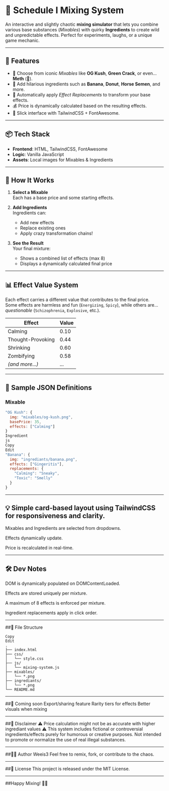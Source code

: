 # 🧪 Schedule I Mixing System

An interactive and slightly chaotic **mixing simulator** that lets you combine various base substances (*Mixables*) with quirky **Ingredients** to create wild and unpredictable effects. Perfect for experiments, laughs, or a unique game mechanic.

---

## 🚀 Features

- 🌿 Choose from iconic *Mixables* like **OG Kush**, **Green Crack**, or even... **Meth** (👀).
- 🍌 Add hilarious ingredients such as **Banana**, **Donut**, **Horse Semen**, and more.
- 🧬 Automatically apply *Effect Replacements* to transform your base effects.
- 💰 Price is dynamically calculated based on the resulting effects.
- 🎨 Slick interface with TailwindCSS + FontAwesome.

---

## 📦 Tech Stack

- **Frontend**: HTML, TailwindCSS, FontAwesome
- **Logic**: Vanilla JavaScript
- **Assets**: Local images for Mixables & Ingredients

---

## 🧬 How It Works

1. **Select a Mixable**  
   Each has a base price and some starting effects.

2. **Add Ingredients**  
   Ingredients can:
   - Add new effects
   - Replace existing ones
   - Apply crazy transformation chains!

3. **See the Result**  
   Your final mixture:
   - Shows a combined list of effects (max 8)
   - Displays a dynamically calculated final price

---

## 📊 Effect Value System

Each effect carries a different value that contributes to the final price.  
Some effects are harmless and fun (`Energizing`, `Spicy`), while others are... *questionable* (`Schizophrenia`, `Explosive`, etc.).

| Effect | Value |
|--------|-------|
| Calming | 0.10 |
| Thought-Provoking | 0.44 |
| Shrinking | 0.60 |
| Zombifying | 0.58 |
| *(and more...)* | ... |

---

## 🧪 Sample JSON Definitions

### Mixable
```js
"OG Kush": {
  img: "mixables/og-kush.png",
  basePrice: 35,
  effects: ["Calming"]
}
Ingredient
js
Copy
Edit
"Banana": {
  img: "ingrediants/banana.png",
  effects: ["Gingeritis"],
  replacements: {
    "Calming": "Sneaky",
    "Toxic": "Smelly"
  }
}
```
---

## 💡 Simple card-based layout using TailwindCSS for responsiveness and clarity.

Mixables and Ingredients are selected from dropdowns.

Effects dynamically update.

Price is recalculated in real-time.

---

## 🛠️ Dev Notes
DOM is dynamically populated on DOMContentLoaded.

Effects are stored uniquely per mixture.

A maximum of 8 effects is enforced per mixture.

Ingredient replacements apply in click order.

---

##📂 File Structure
```pgsql
Copy
Edit
.
├── index.html
├── css/
│   └── style.css
├── js/
│   └── mixing-system.js
├── mixables/
│   └── *.png
├── ingrediants/
│   └── *.png
└── README.md
```

---

##🧠 Coming soon
Export/sharing feature
Rarity tiers for effects
Better visuals when mixing

---

##🚫 Disclaimer
⚠️ Price calculation might not be as accurate with higher ingrediant values
⚠️ This system includes fictional or controversial ingredients/effects purely for humorous or creative purposes. Not intended to promote or normalize the use of real illegal substances.

---

##🧙‍♂️ Author
Weeis3
Feel free to remix, fork, or contribute to the chaos.

---

##📝 License
This project is released under the MIT License.

---

##Happy Mixing! 🍹✨
